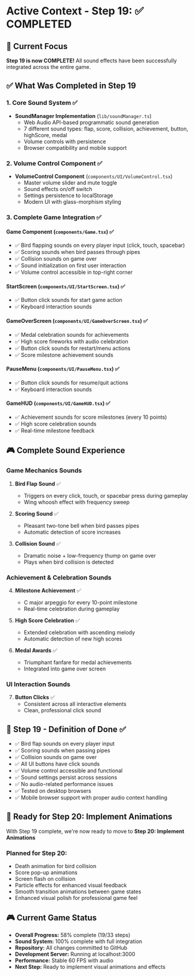 # Active Context - Step 19: ✅ COMPLETED

## 🎯 Current Focus
**Step 19 is now COMPLETE!** All sound effects have been successfully integrated across the entire game.

## ✅ What Was Completed in Step 19

### 1. Core Sound System ✅
- **SoundManager Implementation** (`lib/soundManager.ts`)
  - Web Audio API-based programmatic sound generation
  - 7 different sound types: flap, score, collision, achievement, button, highScore, medal
  - Volume controls with persistence
  - Browser compatibility and mobile support

### 2. Volume Control Component ✅
- **VolumeControl Component** (`components/UI/VolumeControl.tsx`)
  - Master volume slider and mute toggle
  - Sound effects on/off switch
  - Settings persistence to localStorage
  - Modern UI with glass-morphism styling

### 3. Complete Game Integration ✅

#### Game Component (`components/Game.tsx`) ✅
- ✅ Bird flapping sounds on every player input (click, touch, spacebar)
- ✅ Scoring sounds when bird passes through pipes
- ✅ Collision sounds on game over
- ✅ Sound initialization on first user interaction
- ✅ Volume control accessible in top-right corner

#### StartScreen (`components/UI/StartScreen.tsx`) ✅
- ✅ Button click sounds for start game action
- ✅ Keyboard interaction sounds

#### GameOverScreen (`components/UI/GameOverScreen.tsx`) ✅
- ✅ Medal celebration sounds for achievements
- ✅ High score fireworks with audio celebration
- ✅ Button click sounds for restart/menu actions
- ✅ Score milestone achievement sounds

#### PauseMenu (`components/UI/PauseMenu.tsx`) ✅
- ✅ Button click sounds for resume/quit actions
- ✅ Keyboard interaction sounds

#### GameHUD (`components/UI/GameHUD.tsx`) ✅
- ✅ Achievement sounds for score milestones (every 10 points)
- ✅ High score celebration sounds
- ✅ Real-time milestone feedback

## 🎮 Complete Sound Experience

### Game Mechanics Sounds
1. **Bird Flap Sound** ✅
   - Triggers on every click, touch, or spacebar press during gameplay
   - Wing whoosh effect with frequency sweep

2. **Scoring Sound** ✅
   - Pleasant two-tone bell when bird passes pipes
   - Automatic detection of score increases

3. **Collision Sound** ✅
   - Dramatic noise + low-frequency thump on game over
   - Plays when bird collision is detected

### Achievement & Celebration Sounds
4. **Milestone Achievement** ✅
   - C major arpeggio for every 10-point milestone
   - Real-time celebration during gameplay

5. **High Score Celebration** ✅
   - Extended celebration with ascending melody
   - Automatic detection of new high scores

6. **Medal Awards** ✅
   - Triumphant fanfare for medal achievements
   - Integrated into game over screen

### UI Interaction Sounds
7. **Button Clicks** ✅
   - Consistent across all interactive elements
   - Clean, professional click sound

## 🎯 Step 19 - Definition of Done ✅
- ✅ Bird flap sounds on every player input
- ✅ Scoring sounds when passing pipes
- ✅ Collision sounds on game over
- ✅ All UI buttons have click sounds
- ✅ Volume control accessible and functional
- ✅ Sound settings persist across sessions
- ✅ No audio-related performance issues
- ✅ Tested on desktop browsers
- ✅ Mobile browser support with proper audio context handling

## 🚀 Ready for Step 20: Implement Animations

With Step 19 complete, we're now ready to move to **Step 20: Implement Animations**

### Planned for Step 20:
- Death animation for bird collision
- Score pop-up animations  
- Screen flash on collision
- Particle effects for enhanced visual feedback
- Smooth transition animations between game states
- Enhanced visual polish for professional game feel

## 🎮 Current Game Status
- **Overall Progress:** 58% complete (19/33 steps)
- **Sound System:** 100% complete with full integration
- **Repository:** All changes committed to GitHub
- **Development Server:** Running at localhost:3000
- **Performance:** Stable 60 FPS with audio
- **Next Step:** Ready to implement visual animations and effects 